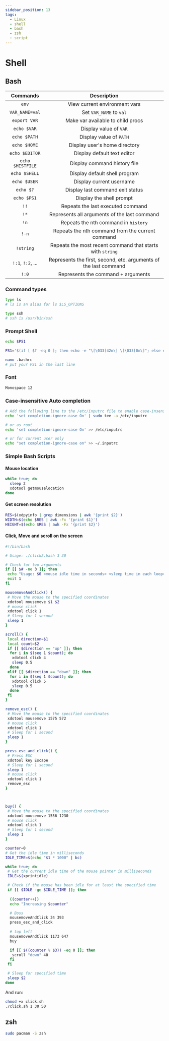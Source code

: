 ```yaml
---
sidebar_position: 13
tags:
  - Linux
  - shell
  - bash
  - zsh
  - script
---
```


# Shell

## Bash

|     Commands      |                           Description                            |
| :---------------: | :--------------------------------------------------------------: |
|       `env`       |                  View current environment vars                   |
|  `VAR_NAME=val`   |                     Set `VAR_NAME` to `val`                      |
|   `export VAR`    |                Make var available to child procs                 |
|    `echo $VAR`    |                      Display value of `VAR`                      |
|   `echo $PATH`    |                     Display value of `PATH`                      |
|   `echo $HOME`    |                  Display user's home directory                   |
|  `echo $EDITOR`   |                   Display default text editor                    |
| `echo $HISTFILE`  |                   Display command history file                   |
|   `echo $SHELL`   |                  Display default shell program                   |
|   `echo $USER`    |                     Display current username                     |
|     `echo $?`     |                 Display last command exit status                 |
|    `echo $PS1`    |                     Display the shell prompt                     |
|       `!!`        |                Repeats the last executed command                 |
|       `!*`        |           Represents all arguments of the last command           |
|       `!n`        |               Repeats the nth command in `history`               |
|       `!-n`       |         Repeats the nth command from the current command         |
|     `!string`     |    Repeats the most recent command that starts with `string`     |
| `!:1`, `!:2`, ... | Represents the first, second, etc. arguments of the last command |
|       `!:0`       |                Represents the command + arguments                |

### Command types

```bash
type ls
# ls is an alias for ls $LS_OPTIONS

type ssh
# ssh is /usr/bin/ssh
```

### Prompt Shell

```bash
echo $PS1

PS1='$(if [ $? -eq 0 ]; then echo -e "\[\033[42m\] \[\033[0m\]"; else echo -e "\[\033[41m\] \[\033[0m\]"; fi) \[\033[1;32m\]$(if [ $(jobs | wc -l) -gt 0 ]; then echo -n "\j "; fi)\[\033[1;36m\]\u\[\033[0m\] \[\033[1;33m\]\w\[\033[0m\] \[\033[1;34m\]$(if [ $(date +%H) -ge 6 -a $(date +%H) -lt 18 ]; then echo -n "☀️"; else echo -n "🌙"; fi)\[\033[0m\] '
```

```bash
nano .bashrc
# put your PS1 in the last line
```

### Font

```bash
Monospace 12
```

### Case-insensitive Auto completion

```bash
# Add the following line to the /etc/inputrc file to enable case-insensitive auto completion
echo 'set completion-ignore-case On' | sudo tee -a /etc/inputrc

# or as root
echo 'set completion-ignore-case On' >> /etc/inputrc 

# or for current user only
echo "set completion-ignore-case on" >> ~/.inputrc
```

### Simple Bash Scripts

#### Mouse location

```bash
while true; do
  sleep 2
  xdotool getmouselocation
done
```

#### Get screen resolution

```bash
RES=$(xdpyinfo | grep dimensions | awk '{print $2}')
WIDTH=$(echo $RES | awk -Fx '{print $1}')
HEIGHT=$(echo $RES | awk -Fx '{print $2}')
```

#### Click, Move and scroll on the screen

```bash
#!/bin/bash

# Usage: ./click2.bash 3 30

# Check for two arguments
if [[ $# -ne 3 ]]; then
 echo "Usage: $0 <mouse idle time in seconds> <sleep time in each loop> <specific action each Nth time>"
 exit 1
fi

mousemoveAndClick() {
 # Move the mouse to the specified coordinates
 xdotool mousemove $1 $2
 # mouse click
 xdotool click 1
 # Sleep for 1 second
 sleep 1
}

scroll() {
 local direction=$1
 local count=$2
 if [[ $direction == "up" ]]; then
  for i in $(seq 1 $count); do
   xdotool click 4
   sleep 0.5
  done    
 elif [[ $direction == "down" ]]; then
  for i in $(seq 1 $count); do   
   xdotool click 5 
   sleep 0.5
  done
 fi
}

remove_esc() {
 # Move the mouse to the specified coordinates
 xdotool mousemove 1575 572
 # mouse click
 xdotool click 1
 # Sleep for 1 second
 sleep 1
}

press_esc_and_click() {
 # Press ESC
 xdotool key Escape
 # Sleep for 1 second
 sleep 1
 # mouse click
 xdotool click 1
 remove_esc
}



buy() {
 # Move the mouse to the specified coordinates
 xdotool mousemove 1556 1230
 # mouse click
 xdotool click 1
 # Sleep for 1 second
 sleep 1
}

counter=0
# Get the idle time in milliseconds
IDLE_TIME=$(echo "$1 * 1000" | bc)

while true; do
 # Get the current idle time of the mouse pointer in milliseconds
 IDLE=$(xprintidle)

 # Check if the mouse has been idle for at least the specified time
 if [[ $IDLE -ge $IDLE_TIME ]]; then
   
  ((counter++))
  echo "Increasing $counter"

  # Boss
  mousemoveAndClick 34 393
  press_esc_and_click
  
  # top left
  mousemoveAndClick 1173 647
  buy

  if [[ $((counter % $3)) -eq 0 ]]; then
   scroll "down" 40
  fi
 fi

 # Sleep for specified time
 sleep $2
done
```

And run:

```bash
chmod +x click.sh
./click.sh 1 30 50
```

## zsh

```bash
sudo pacman -S zsh
```

